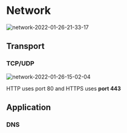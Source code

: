 # Network

![network-2022-01-26-21-33-17](/assets/network/network-2022-01-26-21-33-17.png)

## Transport

### TCP/UDP

![network-2022-01-26-15-02-04](/assets/network/network-2022-01-26-15-02-04.png)

 HTTP uses port 80 and HTTPS uses **port 443**

## Application

### DNS
